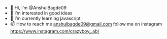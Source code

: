 - 👋 Hi, I’m @AnshulBagde09
- 👀 I’m interested in good ideas
- 🌱 I’m currently learning javascript
- 📫 How to reach me  anshulbagde09@gmail.com
   follow me on instagram https://www.instagram.com/crazyboy_.ab/


<!---
AnshulBagde09/AnshulBagde09 is a ✨ special ✨ repository because its `README.md` (this file) appears on your GitHub profile.
You can click the Preview link to take a look at your changes.
--->
